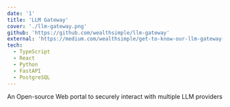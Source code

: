 ```yaml
---
date: '1'
title: 'LLM Gateway'
cover: './llm-gateway.png'
github: 'https://github.com/wealthsimple/llm-gateway'
external: 'https://medium.com/wealthsimple/get-to-know-our-llm-gateway-and-how-it-provides-a-secure-and-reliable-space-to-use-generative-ai-4fd6eeb6d74d'
tech:
  - TypeScript
  - React
  - Python
  - FastAPI
  - PostgreSQL
---
```


An Open-source Web portal to securely interact with multiple LLM providers
